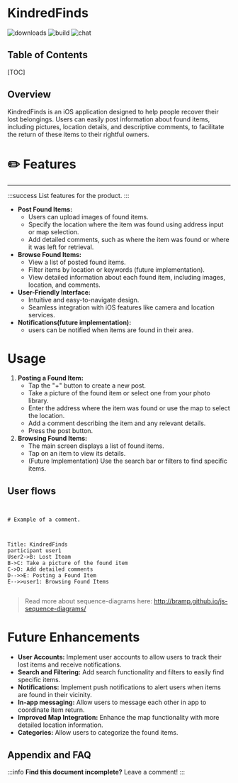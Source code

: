 
KindredFinds 
===
![downloads](https://img.shields.io/github/downloads/atom/atom/total.svg)
![build](https://img.shields.io/appveyor/ci/:user/:repo.svg)
![chat](https://img.shields.io/discord/:serverId.svg)

## Table of Contents

[TOC]

## Overview

KindredFinds is an iOS application designed to help people recover their lost belongings. Users can easily post information about found items, including pictures, location details, and descriptive comments, to facilitate the return of these items to their rightful owners.

# :pencil2:  Features
---
:::success
List features for the product.
:::

* **Post Found Items:**
    * Users can upload images of found items.
    * Specify the location where the item was found using address input or map selection.
    * Add detailed comments, such as where the item was found or where it was left for retrieval.
* **Browse Found Items:**
    * View a list of posted found items.
    * Filter items by location or keywords (future implementation).
    * View detailed information about each found item, including images, location, and comments.
* **User-Friendly Interface:**
    * Intuitive and easy-to-navigate design.
    * Seamless integration with iOS features like camera and location services.
* **Notifications(future implementation):**
    * users can be notified when items are found in their area.


# Usage

1.  **Posting a Found Item:**
    * Tap the "+" button to create a new post.
    * Take a picture of the found item or select one from your photo library.
    * Enter the address where the item was found or use the map to select the location.
    * Add a comment describing the item and any relevant details.
    * Press the post button.
2.  **Browsing Found Items:**
    * The main screen displays a list of found items.
    * Tap on an item to view its details.
    * (Future Implementation) Use the search bar or filters to find specific items.

User flows
---
```sequence


# Example of a comment.



Title: KindredFinds
participant user1
User2->B: Lost Iteam
B->C: Take a picture of the found item
C->D: Add detailed comments
D-->>E: Posting a Found Item
E-->>user1: Browsing Found Items


```

> Read more about sequence-diagrams here: http://bramp.github.io/js-sequence-diagrams/

# Future Enhancements

* **User Accounts:** Implement user accounts to allow users to track their lost items and receive notifications.
* **Search and Filtering:** Add search functionality and filters to easily find specific items.
* **Notifications:** Implement push notifications to alert users when items are found in their vicinity.
* **In-app messaging:** Allow users to message each other in app to coordinate item return.
* **Improved Map Integration:** Enhance the map functionality with more detailed location information.
* **Categories:** Allow users to categorize the found items.




## Appendix and FAQ

:::info
**Find this document incomplete?** Leave a comment!
:::



